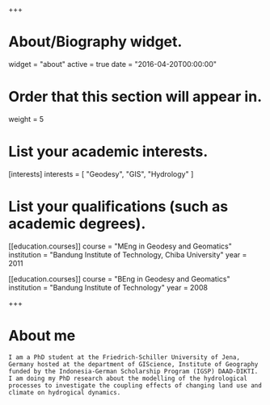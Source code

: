 +++
# About/Biography widget.
widget = "about"
active = true
date = "2016-04-20T00:00:00"

# Order that this section will appear in.
weight = 5

# List your academic interests.
[interests]
  interests = [
    "Geodesy",
    "GIS",
    "Hydrology"
  ]

# List your qualifications (such as academic degrees).
[[education.courses]]
  course = "MEng in Geodesy and Geomatics"
  institution = "Bandung Institute of Technology, Chiba University"
  year = 2011

[[education.courses]]
  course = "BEng in Geodesy and Geomatics"
  institution = "Bandung Institute of Technology"
  year = 2008
 
+++

# About me
```
I am a PhD student at the Friedrich-Schiller University of Jena, Germany hosted at the department of GIScience, Institute of Geography funded by the Indonesia-German Scholarship Program (IGSP) DAAD-DIKTI. I am doing my PhD research about the modelling of the hydrological processes to investigate the coupling effects of changing land use and climate on hydrogical dynamics.
```
